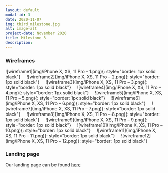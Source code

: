 ```yaml
---
layout: default
modal-id: 3
date: 2020-11-07
img: third_milestone.jpg
alt: image-alt
project-date: November 2020
title: Milestone 3
description:  
---
```

### Wireframes

![wireframe1](img/iPhone X, XS, 11 Pro – 1.png){: style="border: 1px solid black"}&nbsp;&nbsp;&nbsp;&nbsp;
![wireframe2](img/iPhone X, XS, 11 Pro – 2.png){: style="border: 1px solid black"}&nbsp;&nbsp;&nbsp;&nbsp;
![wireframe3](img/iPhone X, XS, 11 Pro – 3.png){: style="border: 1px solid black"}&nbsp;&nbsp;&nbsp;&nbsp;
![wireframe4](img/iPhone X, XS, 11 Pro – 4.png){: style="border: 1px solid black"}&nbsp;&nbsp;&nbsp;&nbsp;
![wireframe5](img/iPhone X, XS, 11 Pro – 5.png){: style="border: 1px solid black"}&nbsp;&nbsp;&nbsp;&nbsp;
![wireframe6](img/iPhone X, XS, 11 Pro – 6.png){: style="border: 1px solid black"}&nbsp;&nbsp;&nbsp;&nbsp;
![wireframe7](img/iPhone X, XS, 11 Pro – 7.png){: style="border: 1px solid black"}&nbsp;&nbsp;&nbsp;&nbsp;
![wireframe8](img/iPhone X, XS, 11 Pro – 8.png){: style="border: 1px solid black"}&nbsp;&nbsp;&nbsp;&nbsp;
![wireframe9](img/iPhone X, XS, 11 Pro – 9.png){: style="border: 1px solid black"}&nbsp;&nbsp;&nbsp;&nbsp;
![wireframe10](img/iPhone X, XS, 11 Pro – 10.png){: style="border: 1px solid black"}&nbsp;&nbsp;&nbsp;&nbsp;
![wireframe11](img/iPhone X, XS, 11 Pro – 11.png){: style="border: 1px solid black"}&nbsp;&nbsp;&nbsp;&nbsp;
![wireframe12](img/iPhone X, XS, 11 Pro – 12.png){: style="border: 1px solid black"}&nbsp;&nbsp;&nbsp;&nbsp;

### Landing page

Our landing page can be found [here](https://unifind2020.github.io/home/)
